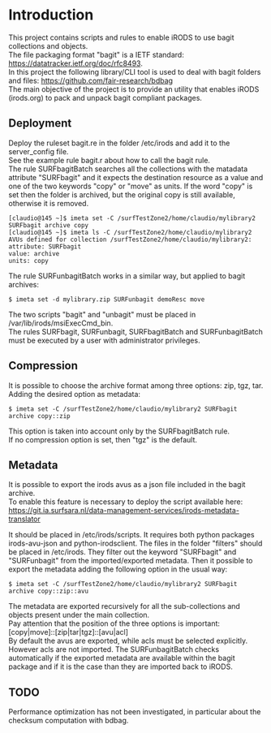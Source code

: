 # Introduction

This project contains scripts and rules to enable iRODS to use bagit collections and objects.  
The file packaging format "bagit" is a IETF standard: https://datatracker.ietf.org/doc/rfc8493.   
In this project the following library/CLI tool is used to deal with bagit folders and files: https://github.com/fair-research/bdbag  
The main objective of the project is to provide an utility that enables iRODS (irods.org) to pack and unpack bagit compliant packages.  
  
## Deployment
Deploy the ruleset bagit.re in the folder /etc/irods and add it to the server_config file.  
See the example rule bagit.r about how to call the bagit rule.  
The rule SURFbagitBatch searches all the collections with the matadata attribute "SURFbagit" and it expects the destination resource as a value and one of the two keywords "copy" or "move" as units. If the word "copy" is set then the folder is archived, but the original copy is still available, otherwise it is removed.  

```
[claudio@145 ~]$ imeta set -C /surfTestZone2/home/claudio/mylibrary2 SURFbagit archive copy
[claudio@145 ~]$ imeta ls -C /surfTestZone2/home/claudio/mylibrary2
AVUs defined for collection /surfTestZone2/home/claudio/mylibrary2:
attribute: SURFbagit
value: archive
units: copy
```

The rule SURFunbagitBatch works in a similar way, but applied to bagit archives:

```
$ imeta set -d mylibrary.zip SURFunbagit demoResc move
```

The two scripts "bagit" and "unbagit" must be placed in /var/lib/irods/msiExecCmd_bin.  
The rules SURFbagit, SURFunbagit, SURFbagitBatch and SURFunbagitBatch must be executed by a user with administrator privileges.  

## Compression
It is possible to choose the archive format among three options: zip, tgz, tar. Adding the desired option as metadata:  

```
$ imeta set -C /surfTestZone2/home/claudio/mylibrary2 SURFbagit archive copy::zip
```

This option is taken into account only by the SURFbagitBatch rule.  
If no compression option is set, then "tgz" is the default.  

## Metadata
It is possible to export the irods avus as a json file included in the bagit archive.  
To enable this feature is necessary to deploy the script available here:  
https://git.ia.surfsara.nl/data-management-services/irods-metadata-translator  

It should be placed in /etc/irods/scripts. It requires both python packages irods-avu-json and python-irodsclient.
The files in the folder "filters" should be placed in /etc/irods. They filter out the keyword "SURFbagit" and "SURFunbagit" from the imported/exported metadata.
Then it possible to export the metadata adding the following option in the usual way:

```
$ imeta set -C /surfTestZone2/home/claudio/mylibrary2 SURFbagit archive copy::zip::avu
```

The metadata are exported recursively for all the sub-collections and objects present under the main collection.  
Pay attention that the position of the three options is important: \[copy|move\]::\[zip|tar|tgz\]::\[avu|acl\]  
By default the avus are exported, while acls must be selected explicitly. However acls are not imported.
The SURFunbagitBatch checks automatically if the exported metadata are available within the bagit package and if it is the case than they are imported back to iRODS.  

## TODO
Performance optimization has not been investigated, in particular about the checksum computation with bdbag.  
